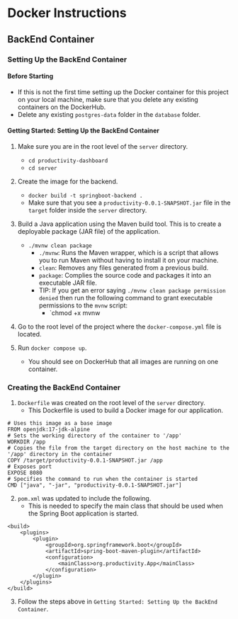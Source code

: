 # Docker Instructions

## BackEnd Container

### Setting Up the BackEnd Container

#### Before Starting
- If this is not the first time setting up the Docker container for this project on your local machine, make sure that you delete any existing containers on the DockerHub.
- Delete any existing `postgres-data` folder in the `database` folder. 

#### Getting Started: Setting Up the BackEnd Container
1. Make sure you are in the root level of the `server` directory.
   - `cd productivity-dashboard`
   - `cd server`

2. Create the image for the backend.
   - `docker build -t springboot-backend .`
   - Make sure that you see a `productivity-0.0.1-SNAPSHOT.jar` file in the `target` folder inside the `server` directory.

3. Build a Java application using the Maven build tool. This is to create a deployable package (JAR file) of the application.
   - `./mvnw clean package`
     - `./mvnw`: Runs the Maven wrapper, which is a script that allows you to run Maven without having to install it on your machine.
     - `clean`: Removes any files generated from a previous build.
     - `package`: Complies the source code and packages it into an executable JAR file.
     - TIP: If you get an error saying `./mvnw clean package permission denied` then run the following command to grant executable permissions to the `mvnw` script: 
       - `chmod +x mvnw

4. Go to the root level of the project where the `docker-compose.yml` file is located.

5. Run `docker compose up`.
   - You should see on DockerHub that all images are running on one container.

### Creating the BackEnd Container
1. `Dockerfile` was created on the root level of the `server` directory.
   - This Dockerfile is used to build a Docker image for our application.
```aidl
# Uses this image as a base image
FROM openjdk:17-jdk-alpine
# Sets the working directory of the container to '/app'
WORKDIR /app
# Copies the file from the target directory on the host machine to the '/app' directory in the container
COPY /target/productivity-0.0.1-SNAPSHOT.jar /app
# Exposes port
EXPOSE 8080
# Specifies the command to run when the container is started
CMD ["java", "-jar", "productivity-0.0.1-SNAPSHOT.jar"]
```

2. `pom.xml` was updated to include the following.
   - This is needed to specify the main class that should be used when the Spring Boot application is started. 
```aidl
<build>
	<plugins>
		<plugin>
			<groupId>org.springframework.boot</groupId>
			<artifactId>spring-boot-maven-plugin</artifactId>
			<configuration>
				<mainClass>org.productivity.App</mainClass>
			</configuration>
		</plugin>
	</plugins>
</build>
```

3. Follow the steps above in `Getting Started: Setting Up the BackEnd Container`.